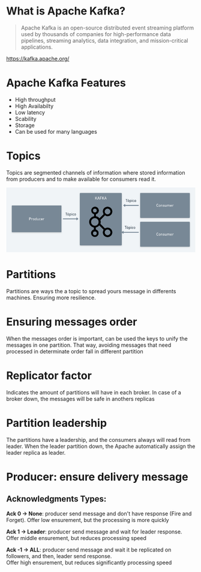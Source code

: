 # What is Apache Kafka?
> Apache Kafka is an open-source distributed event streaming platform used by thousands of companies for high-performance data pipelines, streaming analytics, data integration, and mission-critical applications.

https://kafka.apache.org/

# Apache Kafka Features
- High throughput
- High Availabilty
- Low latency
- Scability
- Storage
- Can be used for many languages

# Topics
Topics are segmented channels of information where stored information from producers and to make available for consumers read it.

![](./images/topics.png)

# Partitions
Partitions are ways the a topic to spread yours message in differents machines. Ensuring more resilience.


# Ensuring messages order
When the messages order is important, can be used the keys to unify the messages in one partition. That way, avoiding messages that need processed in determinate order fall in different partition

# Replicator factor
Indicates the amount of partitions will have in each broker. In case of a broker down, the messages will be safe in anothers replicas

# Partition leadership
The partitions have a leadership, and the consumers always will read from leader. When the leader partition down, the Apache automatically assign the leader replica as leader.

# Producer: ensure delivery message

## Acknowledgments Types:
**Ack 0 -> None**: producer send message and don't have response (Fire and Forget). 
Offer low ensurement, but the processing is more quickly

**Ack 1 -> Leader**: producer send message and wait for leader response.  
Offer middle ensurement, but reduces processing speed

**Ack -1 -> ALL**: producer send message and wait it be replicated on followers, and then, leader send response.  
Offer high ensurement, but reduces significantly processing speed

